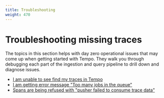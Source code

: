 ```yaml
---
title: Troubleshooting
weight: 470
---
```


# Troubleshooting missing traces

The topics in this section helps with day zero operational issues that may come up when getting started with Tempo. They walk you through debugging each part of the ingestion and query pipeline to drill down and diagnose issues.

- [I am unable to see find my traces in Tempo](unable-to-see-trace)
- [I am getting error message "Too many jobs in the queue"](too-many-jobs-in-queue)
- [Spans are being refused with "pusher failed to consume trace data"](max-trace-limit-reached)
